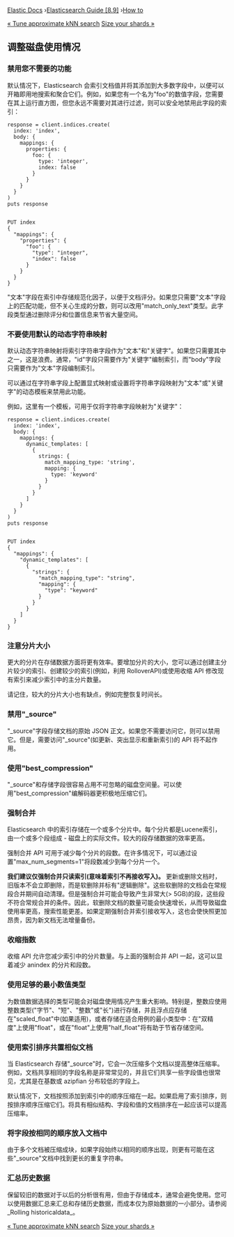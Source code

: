 

[Elastic Docs](/guide/) ›[Elasticsearch Guide [8.9]](index.md) ›[How
to](how-to.md)

[« Tune approximate kNN search](tune-knn-search.md) [Size your shards
»](size-your-shards.md)

## 调整磁盘使用情况

### 禁用您不需要的功能

默认情况下，Elasticsearch 会索引文档值并将其添加到大多数字段中，以便可以开箱即用地搜索和聚合它们。例如，如果您有一个名为"foo"的数值字段，您需要在其上运行直方图，但您永远不需要对其进行过滤，则可以安全地禁用此字段的索引：

    
    
    response = client.indices.create(
      index: 'index',
      body: {
        mappings: {
          properties: {
            foo: {
              type: 'integer',
              index: false
            }
          }
        }
      }
    )
    puts response
    
    
    PUT index
    {
      "mappings": {
        "properties": {
          "foo": {
            "type": "integer",
            "index": false
          }
        }
      }
    }

"文本"字段在索引中存储规范化因子，以便于文档评分。如果您只需要"文本"字段上的匹配功能，但不关心生成的分数，则可以改用"match_only_text"类型。此字段类型通过删除评分和位置信息来节省大量空间。

### 不要使用默认的动态字符串映射

默认动态字符串映射将索引字符串字段作为"文本"和"关键字"。如果您只需要其中之一，这是浪费。通常，"id"字段只需要作为"关键字"编制索引，而"body"字段只需要作为"文本"字段编制索引。

可以通过在字符串字段上配置显式映射或设置将字符串字段映射为"文本"或"关键字"的动态模板来禁用此功能。

例如，这里有一个模板，可用于仅将字符串字段映射为"关键字"：

    
    
    response = client.indices.create(
      index: 'index',
      body: {
        mappings: {
          dynamic_templates: [
            {
              strings: {
                match_mapping_type: 'string',
                mapping: {
                  type: 'keyword'
                }
              }
            }
          ]
        }
      }
    )
    puts response
    
    
    PUT index
    {
      "mappings": {
        "dynamic_templates": [
          {
            "strings": {
              "match_mapping_type": "string",
              "mapping": {
                "type": "keyword"
              }
            }
          }
        ]
      }
    }

### 注意分片大小

更大的分片在存储数据方面将更有效率。要增加分片的大小，您可以通过创建主分片较少的索引、创建较少的索引(例如，利用 RolloverAPI)或使用收缩 API 修改现有索引来减少索引中的主分片数量。

请记住，较大的分片大小也有缺点，例如完整恢复时间长。

### 禁用"_source"

"_source"字段存储文档的原始 JSON 正文。如果您不需要访问它，则可以禁用它。但是，需要访问"_source"(如更新、突出显示和重新索引)的 API 将不起作用。

### 使用"best_compression"

"_source"和存储字段很容易占用不可忽略的磁盘空间量。可以使用"best_compression"编解码器更积极地压缩它们。

### 强制合并

Elasticsearch 中的索引存储在一个或多个分片中。每个分片都是Lucene索引，由一个或多个段组成 - 磁盘上的实际文件。较大的段存储数据的效率更高。

强制合并 API 可用于减少每个分片的段数。在许多情况下，可以通过设置"max_num_segments=1"将段数减少到每个分片一个。

**我们建议仅强制合并只读索引(意味着索引不再接收写入)。** 更新或删除文档时，旧版本不会立即删除，而是软删除并标有"逻辑删除"。这些软删除的文档会在常规段合并期间自动清理。但是强制合并可能会导致产生非常大(> 5GB)的段，这些段不符合常规合并的条件。因此，软删除文档的数量可能会快速增长，从而导致磁盘使用率更高，搜索性能更差。如果定期强制合并索引接收写入，这也会使快照更加昂贵，因为新文档无法增量备份。

### 收缩指数

收缩 API 允许您减少索引中的分片数量。与上面的强制合并 API 一起，这可以显着减少 anindex 的分片和段数。

### 使用足够的最小数值类型

为数值数据选择的类型可能会对磁盘使用情况产生重大影响。特别是，整数应使用整数类型("字节"、"短"、"整数"或"长")进行存储，并且浮点应存储在"scaled_float"中(如果适用)，或者存储在适合用例的最小类型中：在"双精度"上使用"float"，或在"float"上使用"half_float"将有助于节省存储空间。

### 使用索引排序共置相似文档

当 Elasticsearch 存储"_source"时，它会一次压缩多个文档以提高整体压缩率。例如，文档共享相同的字段名称是非常常见的，并且它们共享一些字段值也很常见，尤其是在基数或 azipfian 分布较低的字段上。

默认情况下，文档按照添加到索引中的顺序压缩在一起。如果启用了索引排序，则按排序顺序压缩它们。将具有相似结构、字段和值的文档排序在一起应该可以提高压缩率。

### 将字段按相同的顺序放入文档中

由于多个文档被压缩成块，如果字段始终以相同的顺序出现，则更有可能在这些"_source"文档中找到更长的重复字符串。

### 汇总历史数据

保留较旧的数据对于以后的分析很有用，但由于存储成本，通常会避免使用。您可以使用数据汇总来汇总和存储历史数据，而成本仅为原始数据的一小部分。请参阅_Rolling historicaldata_。

[« Tune approximate kNN search](tune-knn-search.md) [Size your shards
»](size-your-shards.md)
